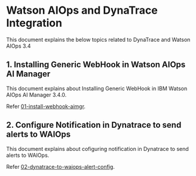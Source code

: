 #  Watson AIOps and DynaTrace Integration

This document explains the below topics related to DynaTrace and Watson AIOps 3.4

## 1. Installing Generic WebHook in Watson AIOps AI Manager

This document explains about Installing Generic WebHook in IBM Watson AIOps AI Manager 3.4.0.

Refer [01-install-webhook-aimgr](./01-install-webhook-aimgr).

## 2.  Configure Notification in Dynatrace to send alerts to WAIOps

This document explains about cofiguring notification in Dynatrace to send alerts to WAIOps.

Refer [02-dynatrace-to-waiops-alert-config](./02-dynatrace-to-waiops-alert-config).
